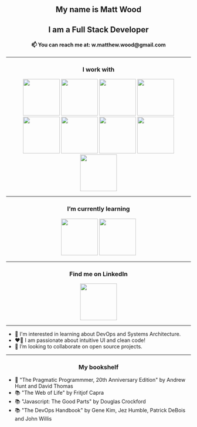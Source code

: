 <!-- <h3 align="center"> Hi there 👋 </h3> -->
<h2 align="center"> My name is Matt Wood </h2>
<h2 align="center"> I am a Full Stack Developer </h2>
<h4 align="center"> 📫 You can reach me at: w.matthew.wood@gmail.com </h4>

---
<h3 align="center"> I work with</h3>
<div align="center">
  <img width="100px" src="https://cdn.jsdelivr.net/gh/devicons/devicon/icons/react/react-original-wordmark.svg" /> 
  <img width="100px" src="https://cdn.jsdelivr.net/gh/devicons/devicon/icons/javascript/javascript-original.svg" />
  <img width="100px" src="https://cdn.jsdelivr.net/gh/devicons/devicon/icons/css3/css3-plain-wordmark.svg" />  
  <img width="100px" src="https://cdn.jsdelivr.net/gh/devicons/devicon/icons/html5/html5-plain-wordmark.svg" />
  <br/>
  <img width="100px" src="https://cdn.jsdelivr.net/gh/devicons/devicon/icons/mongodb/mongodb-original-wordmark.svg" /> 
  <img width="100px" src="https://cdn.jsdelivr.net/gh/devicons/devicon/icons/nodejs/nodejs-original.svg" /> 
  <img width="100px" src="https://cdn.jsdelivr.net/gh/devicons/devicon/icons/express/express-original.svg" />
  <img width="100px" src="https://cdn.jsdelivr.net/gh/devicons/devicon/icons/git/git-original-wordmark.svg" />
  <img width="100px" src="https://cdn.jsdelivr.net/gh/devicons/devicon/icons/ruby/ruby-original.svg" />
</div>

---
<h3 align="center"> I’m currently learning </h3> 
<div align="center">
  <img width="100px" src="https://cdn.jsdelivr.net/gh/devicons/devicon/icons/typescript/typescript-original.svg" />
  <img width="100px" src="https://cdn.jsdelivr.net/gh/devicons/devicon/icons/jest/jest-plain.svg">
</div>

---
<h3 align="center"> Find me on LinkedIn </h3>
<div align="center">
  <a href="https://www.linkedin.com/in/wmattwood/">
    <img width="100px" src="https://img.shields.io/badge/LinkedIn-blue?logo=linkedin&logoColor=white" />
  </a>
</div>

---

- 🌱 I'm interested in learning about DevOps and Systems Architecture.
- ❤️‍🔥 I am passionate about intuitive UI and clean code!
- 👯 I’m looking to collaborate on open source projects.
  
---
<h3 align="center"> My bookshelf </h3>

- 📖 "The Pragmatic Programmmer, 20th Anniversary Edition" by Andrew Hunt and David Thomas
- 📚 "The Web of Life" by Fritjof Capra
- 📚 "Javascript: The Good Parts" by Douglas Crockford
- 📚 "The DevOps Handbook" by Gene Kim, Jez Humble, Patrick DeBois and John Willis

<!--
Here are some ideas to get you started:

- 🔭 I’m currently working on ...
- 🌱 I’m currently learning ...
- 👯 I’m looking to collaborate on ...
- 🤔 I’m looking for help with ...
- 💬 Ask me about ...
- 📫 How to reach me: ...
- 😄 Pronouns: ...
- ⚡ Fun fact: ...
-->

